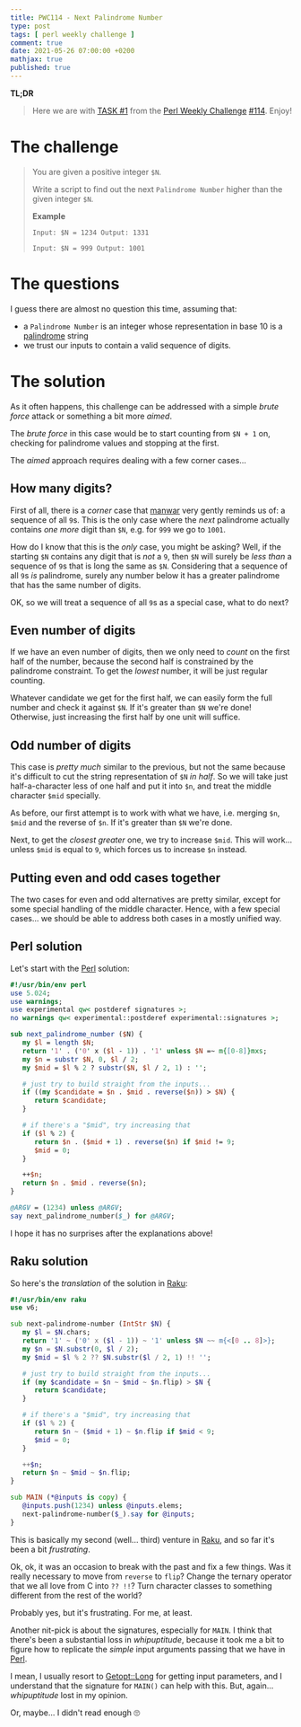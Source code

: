 ```yaml
---
title: PWC114 - Next Palindrome Number
type: post
tags: [ perl weekly challenge ]
comment: true
date: 2021-05-26 07:00:00 +0200
mathjax: true
published: true
---
```


**TL;DR**

> Here we are with [TASK #1][] from the [Perl Weekly Challenge][]
> [#114][]. Enjoy!

# The challenge

> You are given a positive integer `$N`.
> 
> Write a script to find out the next `Palindrome Number` higher than
> the given integer `$N`.
> 
> **Example**
> 
>     Input: $N = 1234 Output: 1331
> 
>     Input: $N = 999 Output: 1001

# The questions

I guess there are almost no question this time, assuming that:

- a `Palindrome Number` is an integer whose representation in base 10 is
  a [palindrome][] string
- we trust our inputs to contain a valid sequence of digits.


# The solution

As it often happens, this challenge can be addressed with a simple
*brute force* attack or something a bit more *aimed*.

The *brute force* in this case would be to start counting from `$N + 1`
on, checking for palindrome values and stopping at the first.

The *aimed* approach requires dealing with a few corner cases...

## How many digits?

First of all, there is a *corner* case that [manwar][] very gently
reminds us of: a sequence of all `9`s. This is the only case where the
*next* palindrome actually contains *one more* digit than `$N`, e.g. for
`999` we go to `1001`.

How do I know that this is the *only* case, you might be asking? Well,
if the starting `$N` contains any digit that is *not* a `9`, then `$N`
will surely be *less than* a sequence of `9`s that is long the same as
`$N`. Considering that a sequence of all `9`s *is* palindrome, surely
any number below it has a greater palindrome that has the same number of
digits.

OK, so we will treat a sequence of all `9`s as a special case, what to
do next?

## Even number of digits

If we have an even number of digits, then we only need to *count* on the
first half of the number, because the second half is constrained by the
palindrome constraint. To get the *lowest* number, it will be just
regular counting.

Whatever candidate we get for the first half, we can easily form the
full number and check it against `$N`. If it's greater than `$N` we're
done! Otherwise, just increasing the first half by one unit will
suffice.

## Odd number of digits

This case is *pretty much* similar to the previous, but not the same
because it's difficult to cut the string representation of `$N` *in
half*. So we will take just half-a-character less of one half and put it
into `$n`, and treat the middle character `$mid` specially.

As before, our first attempt is to work with what we have, i.e. merging
`$n`, `$mid` and the reverse of `$n`. If it's greater than `$N` we're
done.

Next, to get the *closest greater* one, we try to increase `$mid`. This
will work... unless `$mid` is equal to `9`, which forces us to increase
`$n` instead.

## Putting even and odd cases together

The two cases for even and odd alternatives are pretty similar, except
for some special handling of the middle character. Hence, with a few
special cases... we should be able to address both cases in a mostly
unified way.

## Perl solution

Let's start with the [Perl][] solution:

```perl
#!/usr/bin/env perl
use 5.024;
use warnings;
use experimental qw< postderef signatures >;
no warnings qw< experimental::postderef experimental::signatures >;

sub next_palindrome_number ($N) {
   my $l = length $N;
   return '1' . ('0' x ($l - 1)) . '1' unless $N =~ m{[0-8]}mxs;
   my $n = substr $N, 0, $l / 2;
   my $mid = $l % 2 ? substr($N, $l / 2, 1) : '';

   # just try to build straight from the inputs...
   if ((my $candidate = $n . $mid . reverse($n)) > $N) {
      return $candidate;
   }

   # if there's a "$mid", try increasing that
   if ($l % 2) {
      return $n . ($mid + 1) . reverse($n) if $mid != 9;
      $mid = 0;
   }

   ++$n;
   return $n . $mid . reverse($n);
}

@ARGV = (1234) unless @ARGV;
say next_palindrome_number($_) for @ARGV;
```

I hope it has no surprises after the explanations above!

## Raku solution

So here's the *translation* of the solution in [Raku][]:

```raku
#!/usr/bin/env raku
use v6;

sub next-palindrome-number (IntStr $N) {
   my $l = $N.chars;
   return '1' ~ ('0' x ($l - 1)) ~ '1' unless $N ~~ m{<[0 .. 8]>};
   my $n = $N.substr(0, $l / 2);
   my $mid = $l % 2 ?? $N.substr($l / 2, 1) !! '';

   # just try to build straight from the inputs...
   if (my $candidate = $n ~ $mid ~ $n.flip) > $N {
      return $candidate;
   }

   # if there's a "$mid", try increasing that
   if ($l % 2) {
      return $n ~ ($mid + 1) ~ $n.flip if $mid < 9;
      $mid = 0;
   }

   ++$n;
   return $n ~ $mid ~ $n.flip;
}

sub MAIN (*@inputs is copy) {
   @inputs.push(1234) unless @inputs.elems;
   next-palindrome-number($_).say for @inputs;
}
```

This is basically my second (well... third) venture in [Raku][], and so
far it's been a bit *frustrating*.

Ok, ok, it was an occasion to break with the past and fix a few things.
Was it really necessary to move from `reverse` to `flip`? Change the
ternary operator that we all love from C into `?? !!`? Turn character
classes to something different from the rest of the world?

Probably yes, but it's frustrating. For me, at least.

Another nit-pick is about the signatures, especially for `MAIN`. I think
that there's been a substantial loss in *whipuptitude*, because it took
me a bit to figure how to replicate the *simple* input arguments passing
that we have in [Perl][].

I mean, I usually resort to [Getopt::Long][] for getting input
parameters, and I understand that the signature for `MAIN()` can help
with this. But, again... *whipuptitude* lost in my opinion.

Or, maybe... I didn't read enough 🙄


[Perl Weekly Challenge]: https://perlweeklychallenge.org/
[#114]: https://perlweeklychallenge.org/blog/perl-weekly-challenge-114/
[TASK #1]: https://perlweeklychallenge.org/blog/perl-weekly-challenge-114/#TASK1
[Perl]: https://www.perl.org/
[palindrome]: https://en.wikipedia.org/wiki/Palindrome
[manwar]: http://www.manwar.org/
[Raku]: https://raku.org/
[Getopt::Long]: https://metacpan.org/pod/Getopt::Long
